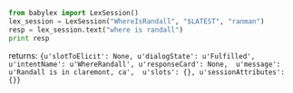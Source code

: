 ```python
from babylex import LexSession()
lex_session = LexSession("WhereIsRandall", "$LATEST", "ranman")
resp = lex_session.text("where is randall")
print resp
```

returns:
`{u'slotToElicit': None,
  u'dialogState': u'Fulfilled',
  u'intentName': u'WhereRandall',
  u'responseCard': None, 
  u'message': u'Randall is in claremont, ca', 
  u'slots': {},
  u'sessionAttributes': {}}`
